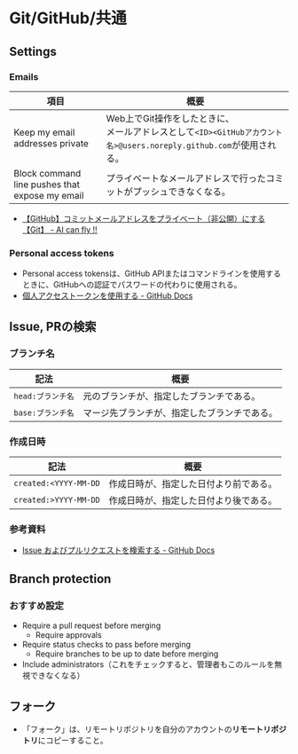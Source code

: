 # Git/GitHub/共通

## Settings

### Emails

| 項目                                           | 概要                                                         |
| ---------------------------------------------- | ------------------------------------------------------------ |
| Keep my email addresses private                | Web上でGit操作をしたときに、<br />メールアドレスとして`<ID><GitHubアカウント名>@users.noreply.github.com`が使用される。 |
| Block command line pushes that expose my email | プライベートなメールアドレスで行ったコミットがプッシュできなくなる。 |

- [【GitHub】コミットメールアドレスをプライベート（非公開）にする【Git】 - AI can fly !!](https://ai-can-fly.hateblo.jp/entry/github-email-private)

### Personal access tokens

- Personal access tokensは、GitHub APIまたはコマンドラインを使用するときに、GitHubへの認証でパスワードの代わりに使用される。
- [個人アクセストークンを使用する - GitHub Docs](https://docs.github.com/ja/authentication/keeping-your-account-and-data-secure/creating-a-personal-access-token)

## Issue, PRの検索

### ブランチ名

| 記法              | 概要                                         |
| ----------------- | -------------------------------------------- |
| `head:ブランチ名` | 元のブランチが、指定したブランチである。     |
| `base:ブランチ名` | マージ先ブランチが、指定したブランチである。 |

### 作成日時

| 記法                   | 概要                                   |
| ---------------------- | -------------------------------------- |
| `created:<YYYY-MM-DD` | 作成日時が、指定した日付より前である。 |
| `created:>YYYY-MM-DD` | 作成日時が、指定した日付より後である。 |

### 参考資料

- [Issue およびプルリクエストを検索する - GitHub Docs](https://docs.github.com/ja/search-github/searching-on-github/searching-issues-and-pull-requests)

## Branch protection

### おすすめ設定

- Require a pull request before merging
  - Require approvals
- Require status checks to pass before merging
  - Require branches to be up to date before merging
- Include administrators（これをチェックすると、管理者もこのルールを無視できなくなる）

## フォーク

- 「フォーク」は、リモートリポジトリを自分のアカウントの**リモートリポジトリ**にコピーすること。
